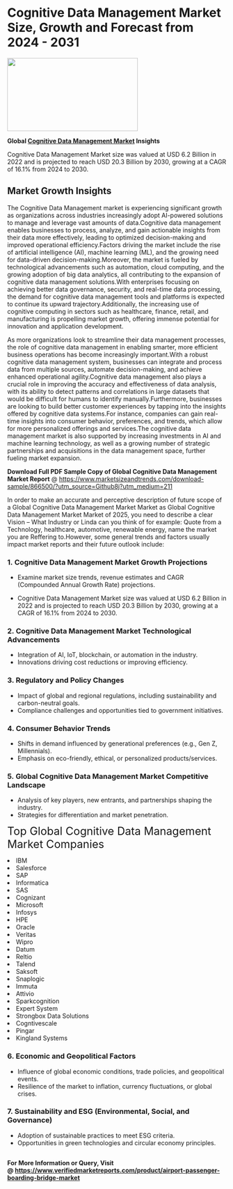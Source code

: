 <H1>Cognitive Data Management Market Size, Growth and Forecast from 2024 - 2031</H1><img class="aligncenter size-medium wp-image-584254" src="https://thirdeyenews.in/wp-content/uploads/2024/09/Global-Market-Research-300x168.jpeg" alt="" width="300" height="168" /><p><strong>Global&nbsp;<a href="https://www.marketsizeandtrends.com/download-sample/866500/?utm_source=Github8j?utm_medium=211">Cognitive Data Management Market</a> Insights</strong></p><p>Cognitive Data Management Market size was valued at USD 6.2 Billion in 2022 and is projected to reach USD 20.3 Billion by 2030, growing at a CAGR of 16.1% from 2024 to 2030.</p><p><h2>Market Growth Insights</h2> <p>The Cognitive Data Management market is experiencing significant growth as organizations across industries increasingly adopt AI-powered solutions to manage and leverage vast amounts of data.Cognitive data management enables businesses to process, analyze, and gain actionable insights from their data more effectively, leading to optimized decision-making and improved operational efficiency.Factors driving the market include the rise of artificial intelligence (AI), machine learning (ML), and the growing need for data-driven decision-making.Moreover, the market is fueled by technological advancements such as automation, cloud computing, and the growing adoption of big data analytics, all contributing to the expansion of cognitive data management solutions.With enterprises focusing on achieving better data governance, security, and real-time data processing, the demand for cognitive data management tools and platforms is expected to continue its upward trajectory.Additionally, the increasing use of cognitive computing in sectors such as healthcare, finance, retail, and manufacturing is propelling market growth, offering immense potential for innovation and application development.</p> <p>As more organizations look to streamline their data management processes, the role of cognitive data management in enabling smarter, more efficient business operations has become increasingly important.With a robust cognitive data management system, businesses can integrate and process data from multiple sources, automate decision-making, and achieve enhanced operational agility.Cognitive data management also plays a crucial role in improving the accuracy and effectiveness of data analysis, with its ability to detect patterns and correlations in large datasets that would be difficult for humans to identify manually.Furthermore, businesses are looking to build better customer experiences by tapping into the insights offered by cognitive data systems.For instance, companies can gain real-time insights into consumer behavior, preferences, and trends, which allow for more personalized offerings and services.The cognitive data management market is also supported by increasing investments in AI and machine learning technology, as well as a growing number of strategic partnerships and acquisitions in the data management space, further fueling market expansion.</p> <p><span class=""><strong>Download Full PDF Sample Copy of Global Cognitive Data Management Market Report</strong> @ <a href="https://www.marketsizeandtrends.com/download-sample/866500/?utm_source=Github8j?utm_medium=211" target="_blank">https://www.marketsizeandtrends.com/download-sample/866500/?utm_source=Github8j?utm_medium=211</a></span></p><p>In order to make an accurate and perceptive description of future scope of a Global&nbsp;Cognitive Data Management Market Market as Global&nbsp;Cognitive Data Management Market Market of 2025, you need to describe a clear Vision &ndash; What Industry or Linda can you think of for example: Quote from a Technology, healthcare, automotive, renewable energy, name the market you are Reffering to.However, some general trends and factors usually impact market reports and their future outlook include:</p><h3>1.&nbsp;<strong>Cognitive Data Management Market Growth Projections</strong></h3><ul><li>Examine market size trends, revenue estimates and CAGR (Compounded Annual Growth Rate) projections.</li><li><p>Cognitive Data Management Market size was valued at USD 6.2 Billion in 2022 and is projected to reach USD 20.3 Billion by 2030, growing at a CAGR of 16.1% from 2024 to 2030.</p></li></ul><h3>2.&nbsp;<strong>Cognitive Data Management Market Technological Advancements</strong></h3><ul><li>Integration of AI, IoT, blockchain, or automation in the industry.</li><li>Innovations driving cost reductions or improving efficiency.</li></ul><h3>3.&nbsp;<strong>Regulatory and Policy Changes</strong></h3><ul><li>Impact of global and regional regulations, including sustainability and carbon-neutral goals.</li><li>Compliance challenges and opportunities tied to government initiatives.</li></ul><h3>4.&nbsp;<strong>Consumer Behavior Trends</strong></h3><ul><li>Shifts in demand influenced by generational preferences (e.g., Gen Z, Millennials).</li><li>Emphasis on eco-friendly, ethical, or personalized products/services.</li></ul><h3>5.&nbsp;<strong>Global Cognitive Data Management Market Competitive Landscape</strong></h3><ul><li>Analysis of key players, new entrants, and partnerships shaping the industry.</li><li>Strategies for differentiation and market penetration.</li></ul><p data-pm-slice="1 1 []"><span style="color: inherit; font-family: inherit; font-size: 25px;">Top Global Cognitive Data Management Market Companies</span></p><div class="" data-test-id=""><p><li>IBM</li><li> Salesforce</li><li> SAP</li><li> Informatica</li><li> SAS</li><li> Cognizant</li><li> Microsoft</li><li> Infosys</li><li> HPE</li><li> Oracle</li><li> Veritas</li><li> Wipro</li><li> Datum</li><li> Reltio</li><li> Talend</li><li> Saksoft</li><li> Snaplogic</li><li> Immuta</li><li> Attivio</li><li> Sparkcognition</li><li> Expert System</li><li> Strongbox Data Solutions</li><li> Cogntivescale</li><li> Pingar</li><li> Kingland Systems</li></p></div><h3>6.&nbsp;<strong>Economic and Geopolitical Factors</strong></h3><ul><li>Influence of global economic conditions, trade policies, and geopolitical events.</li><li>Resilience of the market to inflation, currency fluctuations, or global crises.</li></ul><h3>7.&nbsp;<strong>Sustainability and ESG (Environmental, Social, and Governance)</strong></h3><ul><li>Adoption of sustainable practices to meet ESG criteria.</li><li>Opportunities in green technologies and circular economy principles.</li></ul><h2><strong style="font-size: 14px;">For More Information or Query, Visit @&nbsp;</strong><a style="background-color: #ffffff; font-size: 14px;" href="https://www.marketsizeandtrends.com/report/cognitive-data-management-market/" target="_blank">https://www.verifiedmarketreports.com/product/airport-passenger-boarding-bridge-market</a></h2>